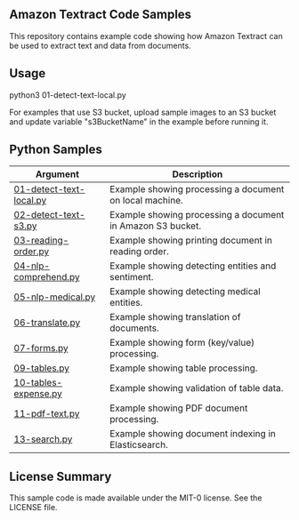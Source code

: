 ## Amazon Textract Code Samples

This repository contains example code showing how Amazon Textract can be used to extract text and data from documents.

## Usage

python3 01-detect-text-local.py

For examples that use S3 bucket, upload sample images to an S3 bucket and update variable "s3BucketName" in the example before running it.

## Python Samples

| Argument  | Description |
  | ------------- | ------------- |
  | [01-detect-text-local.py](./python/01-detect-text-local.py)  | Example showing processing a document on local machine. |
  | [02-detect-text-s3.py](./python/02-detect-text-s3.py)  | Example showing processing a document in Amazon S3 bucket. |
  | [03-reading-order.py](./python/03-reading-order.py)  | Example showing printing document in reading order.  |
  | [04-nlp-comprehend.py](./python/04-nlp-comprehend.py) | Example showing detecting entities and sentiment. |
  | [05-nlp-medical.py](./python/05-nlp-medical.py)  | Example showing detecting medical entities. |
  | [06-translate.py](./python/06-translate.py)  | Example showing translation of documents. |
  | [07-forms.py](./python/07-forms.py)  | Example showing form (key/value) processing. |
  | [09-tables.py](./python/09-tables.py)  | Example showing table processing. |
  | [10-tables-expense.py](./python/10-tables-expense.py)  | Example showing validation of table data. |
  | [11-pdf-text.py](./python/11-pdf-text.py)  | Example showing PDF document processing. |
  | [13-search.py](./python/13-search.py)  | Example showing document indexing in Elasticsearch. |

## License Summary

This sample code is made available under the MIT-0 license. See the LICENSE file.
